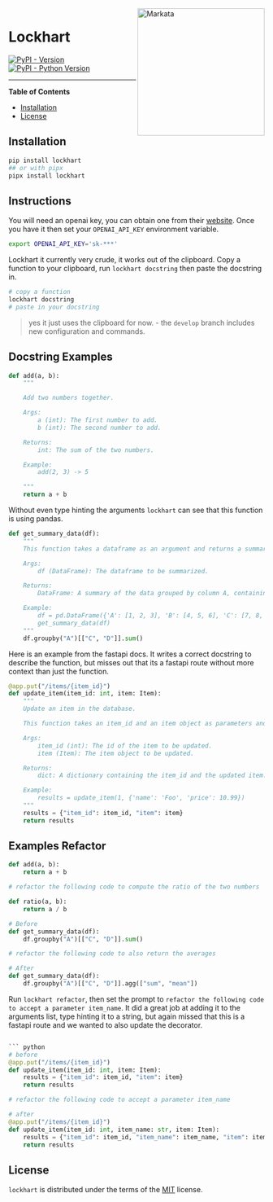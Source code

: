 <img src="https://user-images.githubusercontent.com/22648375/213756335-5695774d-fdf6-4afd-920f-36da7e2decf3.png" alt="Markata" width="250" align=right>

# Lockhart

[![PyPI - Version](https://img.shields.io/pypi/v/lockhart.svg)](https://pypi.org/project/lockhart)
[![PyPI - Python Version](https://img.shields.io/pypi/pyversions/lockhart.svg)](https://pypi.org/project/lockhart)

---

**Table of Contents**

- [Installation](#installation)
- [License](#license)

## Installation

```bash
pip install lockhart
## or with pipx
pipx install lockhart
```

## Instructions

You will need an openai key, you can obtain one from their
[website](https://beta.openai.com/account/api-keys). Once you have it then set
your `OPENAI_API_KEY` environment variable.

```bash
export OPENAI_API_KEY='sk-***'
```

Lockhart it currently very crude, it works out of the clipboard. Copy a
function to your clipboard, run `lockhart docstring` then paste the docstring
in.

```bash
# copy a function
lockhart docstring
# paste in your docstring
```

> yes it just uses the clipboard for now. - the `develop` branch includes new configuration and commands.

## Docstring Examples

```python
def add(a, b):
    """

    Add two numbers together.

    Args:
        a (int): The first number to add.
        b (int): The second number to add.

    Returns:
        int: The sum of the two numbers.

    Example:
        add(2, 3) -> 5

    """
    return a + b
```

Without even type hinting the arguments `lockhart` can see that this function is using pandas.

```python
def get_summary_data(df):
    """
    This function takes a dataframe as an argument and returns a summary of the data grouped by column A.

    Args:
        df (DataFrame): The dataframe to be summarized.

    Returns:
        DataFrame: A summary of the data grouped by column A, containing the sum of columns C and D.

    Example:
        df = pd.DataFrame({'A': [1, 2, 3], 'B': [4, 5, 6], 'C': [7, 8, 9], 'D': [10, 11, 12]})
        get_summary_data(df)
    """
    df.groupby("A")[["C", "D"]].sum()
```

Here is an example from the fastapi docs. It writes a correct docstring to
describe the function, but misses out that its a fastapi route without more
context than just the function.

```python
@app.put("/items/{item_id}")
def update_item(item_id: int, item: Item):
    """
    Update an item in the database.

    This function takes an item_id and an item object as parameters and updates the item in the database.

    Args:
        item_id (int): The id of the item to be updated.
        item (Item): The item object to be updated.

    Returns:
        dict: A dictionary containing the item_id and the updated item.

    Example:
        results = update_item(1, {'name': 'Foo', 'price': 10.99})
    """
    results = {"item_id": item_id, "item": item}
    return results
```

## Examples Refactor

```python
def add(a, b):
    return a + b

# refactor the following code to compute the ratio of the two numbers

def ratio(a, b):
    return a / b
```

```python
# Before
def get_summary_data(df):
    df.groupby("A")[["C", "D"]].sum()

# refactor the following code to also return the averages

# After
def get_summary_data(df):
    df.groupby("A")[["C", "D"]].agg(["sum", "mean"])
```

Run `lockhart refactor`, then set the prompt to `refactor the following code to
accept a parameter item_name`. It did a great job at adding it to the
arguments list, type hinting it to a string, but again missed that this is a
fastapi route and we wanted to also update the decorator.

````python

``` python
# before
@app.put("/items/{item_id}")
def update_item(item_id: int, item: Item):
    results = {"item_id": item_id, "item": item}
    return results

# refactor the following code to accept a parameter item_name

# after
@app.put("/items/{item_id}")
def update_item(item_id: int, item_name: str, item: Item):
    results = {"item_id": item_id, "item_name": item_name, "item": item}
    return results
````

## License

`lockhart` is distributed under the terms of the
[MIT](https://spdx.org/licenses/MIT.html) license.
